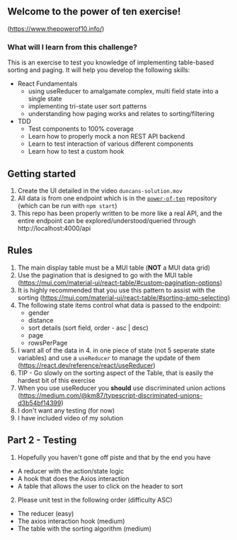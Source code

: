 ## Welcome to the power of ten exercise!

(https://www.thepowerof10.info/)

### What will I learn from this challenge?

This is an exercise to test you knowledge of implementing table-based sorting and paging. It will help you develop the following skills:

- React Fundamentals
  - using useReducer to amalgamate complex, multi field state into a single state
  - implementing tri-state user sort patterns
  - understanding how paging works and relates to sorting/filtering
- TDD
  - Test components to 100% coverage
  - Learn how to properly mock a non REST API backend
  - Learn to test interaction of various different components
  - Learn how to test a custom hook

## Getting started

1. Create the UI detailed in the video `duncans-solution.mov`
2. All data is from one endpoint which is in the [`power-of-ten`](https://github.com/DuncanEdwards/power-of-ten-api) repository (which can be run with `npm start`)
3. This repo has been properly written to be more like a real API, and the entire endpoint can be explored/understood/queried through http://localhost:4000/api

## Rules

1. The main display table must be a MUI table (**NOT** a MUI data grid)
2. Use the pagination that is designed to go with the MUI table (https://mui.com/material-ui/react-table/#custom-pagination-options)
3. It is highly recommended that you use this pattern to assist with the sorting (https://mui.com/material-ui/react-table/#sorting-amp-selecting)
4. The following state items control what data is passed to the endpoint:
   - gender
   - distance
   - sort details (sort field, order - asc | desc)
   - page
   - rowsPerPage
5. I want all of the data in 4. in one piece of state (not 5 seperate state variables) and use a `useReducer` to manage the update of them (https://react.dev/reference/react/useReducer)
6. TIP - Go slowly on the sorting aspect of the Table, that is easily the hardest bit of this exercise
7. When you use useReducer you **should** use discriminated union actions (https://medium.com/@km87/typescript-discriminated-unions-d3b54bf14399)
8. I don't want any testing (for now)
9. I have included video of my solution

## Part 2 - Testing

1. Hopefully you haven't gone off piste and that by the end you have

- A reducer with the action/state logic
- A hook that does the Axios interaction
- A table that allows the user to click on the header to sort

2. Please unit test in the following order (difficulty ASC)

- The reducer (easy)
- The axios interaction hook (medium)
- The table with the sorting algorithm (medium)
